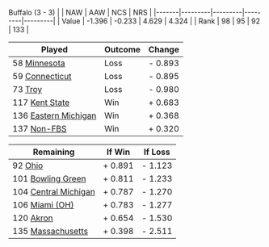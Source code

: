 Buffalo (3 - 3)
|       |   NAW   |   AAW   |   NCS   |   NRS   |
|-------|---------|---------|---------|---------|
| Value |  -1.396 |  -0.233 |   4.629 |   4.324 |
| Rank  |      98 |      95 |      92 |     133 |

| Played                    | Outcome    |  Change  |
|---------------------------|------------|----------|
|  58 [Minnesota             ](Minnesota.md)| Loss       | -  0.893 |
|  59 [Connecticut           ](Connecticut.md)| Loss       | -  0.895 |
|  73 [Troy                  ](Troy.md)| Loss       | -  0.980 |
| 117 [Kent State            ](KentState.md)| Win        | +  0.683 |
| 136 [Eastern Michigan      ](EasternMichigan.md)| Win        | +  0.368 |
| 137 [Non-FBS               ](NonFBS.md)| Win        | +  0.320 |

| Remaining                 |  If Win  |  If Loss |
|---------------------------|----------|----------|
|  92 [Ohio                  ](Ohio.md)| +  0.891 | -  1.123 |
| 101 [Bowling Green         ](BowlingGreen.md)| +  0.811 | -  1.233 |
| 104 [Central Michigan      ](CentralMichigan.md)| +  0.787 | -  1.270 |
| 106 [Miami (OH)            ](MiamiOH.md)| +  0.783 | -  1.277 |
| 120 [Akron                 ](Akron.md)| +  0.654 | -  1.530 |
| 135 [Massachusetts         ](Massachusetts.md)| +  0.398 | -  2.511 |

